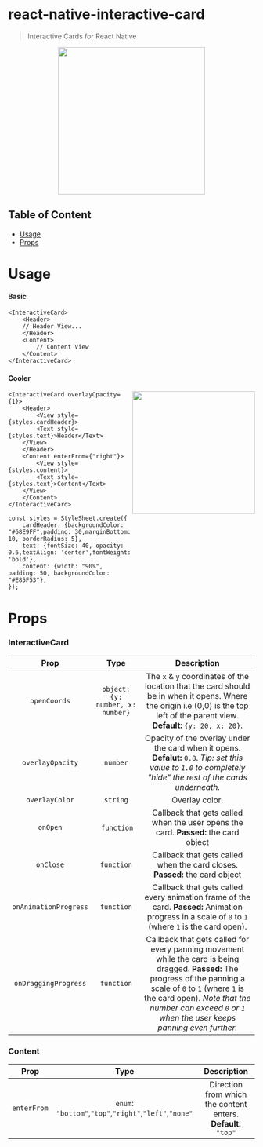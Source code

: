 # react-native-interactive-card
> Interactive Cards for React Native

<p align="center"><img width="300" src="https://thumbs.gfycat.com/DecisiveUnfoldedCaudata-size_restricted.gif" /></p>

## Table of Content
- [Usage](#usage)
- [Props](#props)

# Usage

#### Basic
```JSX
<InteractiveCard>
    <Header>
	// Header View...
    </Header>
    <Content>
    	// Content View
    </Content>
</InteractiveCard>
```

#### Cooler
<img width="250" align="right" src="https://thumbs.gfycat.com/AmusedCompleteGallowaycow-size_restricted.gif" />

```JSX
<InteractiveCard overlayOpacity={1}>
    <Header>
    	<View style={styles.cardHeader}>
	    <Text style={styles.text}>Header</Text>
	</View>
    </Header>
    <Content enterFrom={"right"}>
    	<View style={styles.content}>
	    <Text style={styles.text}>Content</Text>
	</View>
    </Content>
</InteractiveCard>

const styles = StyleSheet.create({
	cardHeader: {backgroundColor: "#68E9FF",padding: 30,marginBottom: 10, borderRadius: 5},
	text: {fontSize: 40, opacity: 0.6,textAlign: 'center',fontWeight: 'bold'},
	content: {width: "90%", padding: 50, backgroundColor: "#E85F53"},
});
```

# Props

### InteractiveCard
| Prop  | Type | Description|
| :---: |:---:| :---:|
| `openCoords` | `object: {y: number, x: number}` | The `x` & `y` coordinates of the location that the card should be in when it opens. Where the origin i.e (0,0) is the top left of the parent view. **Default:** `{y: 20, x: 20}`. |
| `overlayOpacity` | `number` | Opacity of the overlay under the card when it opens. **Defalut:** `0.8`. _Tip: set this value to `1.0` to completely "hide" the rest of the cards underneath._ |
| `overlayColor`   | `string` | Overlay color. |
| `onOpen` |  `function` | Callback that gets called when the user opens the card. **Passed:** the card object |
| `onClose` | `function` | Callback that gets called when the card closes. **Passed:** the card object |
| `onAnimationProgress` | `function` | Callback that gets called every animation frame of the card. **Passed:** Animation progress in a scale of `0` to `1` (where `1` is the card open). |
| `onDraggingProgress` | `function` | Callback that gets called for every panning movement while the card is being dragged. **Passed:** The progress of the panning a scale of `0` to `1` (where `1` is the card open). _Note that the number can exceed `0` or `1` when the user keeps panning even further._ |


### Content
| Prop  | Type | Description|
| :---: |:---:| :---:|
| `enterFrom` | `enum`: `"bottom"`,`"top"`,`"right"`,`"left"`,`"none"` | Direction from which the content enters. **Default:** `"top"`|

